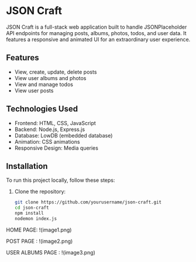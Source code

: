 # JSON Craft

JSON Craft is a full-stack web application built to handle JSONPlaceholder API endpoints for managing posts, albums, photos, todos, and user data. It features a responsive and animated UI for an extraordinary user experience.

## Features

- View, create, update, delete posts
- View user albums and photos
- View and manage todos
- View user posts

## Technologies Used

- Frontend: HTML, CSS, JavaScript
- Backend: Node.js, Express.js
- Database: LowDB (embedded database)
- Animation: CSS animations
- Responsive Design: Media queries

## Installation

To run this project locally, follow these steps:
1. Clone the repository:

   ```bash
   git clone https://github.com/yourusername/json-craft.git
   cd json-craft
   npm install
   nodemon index.js

HOME PAGE:
!(image1.png)

POST PAGE :
!(image2.png)

USER ALBUMS PAGE :
!(image3.png)
